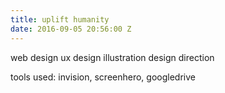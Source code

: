 ```yaml
---
title: uplift humanity
date: 2016-09-05 20:56:00 Z
---
```


web design
ux design
illustration
design direction

tools used:
invision, screenhero, googledrive